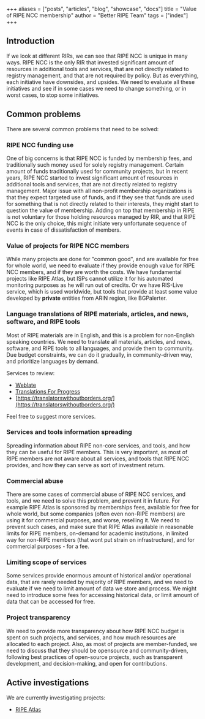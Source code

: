 +++
aliases = ["posts", "articles", "blog", "showcase", "docs"]
title = "Value of RIPE NCC membership"
author = "Better RIPE Team"
tags = ["index"]
+++

## Introduction

If we look at different RIRs, we can see that RIPE NCC is unique in many ways. RIPE NCC is the only RIR that invested significant amount of resources in additional tools and services, that are not directly related to registry management, and that are not required by policy. But as everything, each initiative have downsides, and upsides. We need to evaluate all these initiatives and see if in some cases we need to change something, or in worst cases, to stop some initiatives.

## Common problems

There are several common problems that need to be solved:

### RIPE NCC funding use

One of big concerns is that RIPE NCC is funded by membership fees, and traditionally such money used for solely registry management. Certain amount of funds traditionally used for community projects, but in recent years, RIPE NCC started to invest significant amount of resources in additional tools and services, that are not directly related to registry management. Major issue with all non-profit membership organizations is that they expect targeted use of funds, and if they see that funds are used for something that is not directly related to their interests, they might start to question the value of membership. Adding on top that membership in RIPE is not voluntary for those holding resources managed by RIR, and that RIPE NCC is the only choice, this might initiate very unfortunate sequence of events in case of dissatisfaction of members.

### Value of projects for RIPE NCC members

While many projects are done for "common good", and are available for free for whole world, we need to evaluate if they provide enough value for RIPE NCC members, and if they are worth the costs. 
We have fundamental projects like RIPE Atlas, but ISPs cannot utilize it for his automated monitoring purposes as he will run out of credits. Or we have RIS-Live service, which is used worldwide, but tools that provide at least some value developed by **private** entities from ARIN region, like BGPalerter.

### Language translations of RIPE materials, articles, and news, software, and RIPE tools

Most of RIPE materials are in English, and this is a problem for non-English speaking countries. We need to translate all materials, articles, and news, software, and RIPE tools to all languages, and provide them to community. Due budget constraints, we can do it gradually, in community-driven way, and prioritize languages by demand.

Services to review:

- [Weblate](https://weblate.org/en/)
- [Translations For Progress](https://translationsforprogress.org/index.php)
- [https://translatorswithoutborders.org/](https://translatorswithoutborders.org/)

Feel free to suggest more services.

### Services and tools information spreading

Spreading information about RIPE non-core services, and tools, and how they can be useful for RIPE members. This is very important, as most of RIPE members are not aware about all services, and tools that RIPE NCC provides, and how they can serve as sort of investment return.

### Commercial abuse

There are some cases of commercial abuse of RIPE NCC services, and tools, and we need to solve this problem, and prevent it in future. For example RIPE Atlas is sponsored by memberships fees, available for free for whole world, but some companies (often even non-RIPE members) are using it for commercial purposes, and worse, reselling it. We need to prevent such cases, and make sure that RIPE Atlas available in reasonable limits for RIPE members, on-demand for academic institutions, in limited way for non-RIPE members (that wont put strain on infrastructure), and for commercial purposes - for a fee.

### Limiting scope of services

Some services provide enormous amount of historical and/or operational data, that are rarely needed by majority of RIPE members, and we need to evaluate if we need to limit amount of data we store and process. We might need to introduce some fees for accessing historical data, or limit amount of data that can be accessed for free.

### Project transparency

We need to provide more transparency about how RIPE NCC budget is spent on such projects, and services, and how much resources are allocated to each project. Also, as most of projects are member-funded, we need to discuss that they should be opensource and community-driven, following best practices of open-source projects, such as transparent development, and decision-making, and open for contributions.

## Active investigations

We are currently investigating projects:

- [RIPE Atlas](/initiatives/atlas/)
